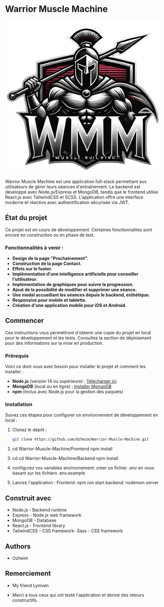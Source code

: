 # Warrior Muscle Machine

<p align="center">
  <img src="https://github.com/Ozheim/Warrior-Muscle-Machine/raw/main/Warrior%20Muscle%20Machine/Frontend/src/assets/WMM.png" alt="Logo du projet" />
</p>

Warrior Muscle Machine est une application full-stack permettant aux utilisateurs de gérer leurs séances d'entraînement. Le backend est développé avec Node.js/Express et MongoDB, tandis que le frontend utilise React.js avec TailwindCSS et SCSS. L'application offre une interface moderne et réactive avec authentification sécurisée via JWT.

## État du projet

Ce projet est en cours de développement. Certaines fonctionnalités sont encore en construction ou en phase de test.

### Fonctionnalités à venir :

- **Design de la page "Prochainement".**
- **Construction de la page Contact.**
- **Effets sur le footer.**
- **Implémentation d'une intelligence artificielle pour conseiller l'utilisateur.**
- **Implémentation de graphiques pour suivre la progression.**
- **Ajout de la possibilité de modifier et supprimer une séance.**
- **Une modal accueillant les séances depuis le backend, esthétique.**
- **Responsive pour mobile et tablette.**
- **Création d'une application mobile pour iOS et Android.**

## Commencer

Ces instructions vous permettront d'obtenir une copie du projet en local pour le développement et les tests. Consultez la section de déploiement pour des informations sur la mise en production.

### Prérequis

Voici ce dont vous avez besoin pour installer le projet et comment les installer :

- **Node.js** (version 14 ou supérieure) : [Télécharger ici](https://nodejs.org/)
- **MongoDB** (local ou en ligne) : [Installer MongoDB](https://www.mongodb.com/try/download/community)
- **npm** (inclus avec Node.js pour la gestion des paquets)

### Installation

Suivez ces étapes pour configurer un environnement de développement en local :

1. Clonez le dépôt :

   ```bash
   git clone https://github.com/Ozheim/Warrior-Muscle-Machine.git

   ```

2. cd Warrior-Muscle-Machine/Frontend
   npm install

3. cd cd Warrior-Muscle-Machine/Backend
   npm install

4. configurez vos variables environnement:
   creer un fichier .env en vous basant sur
   les fichiers .env.example

5. Lancez l'application :
   Frontend:
   npm run start
   backend: nodemon server

## Construit avec

- Node.js - Backend runtime
- Express - Node.js web framework
- MongoDB - Database
- React.js - Frontend library
- TailwindCSS - CSS framework- Sass - CSS framework

## Authors

- Ozheim

## Remerciement

- My friend Lyniven

- Merci à tous ceux qui ont testé l'application et donné des retours constructifs.
